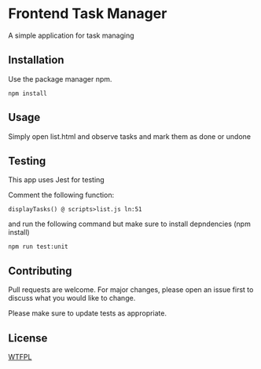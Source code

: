 # Frontend Task Manager

A simple application for task managing

## Installation

Use the package manager npm.

```
npm install
```

## Usage
Simply open list.html and observe tasks and mark them as done or undone

## Testing
This app uses Jest for testing


Comment the following function:
```
displayTasks() @ scripts>list.js ln:51
```
and run the following command but make sure to install depndencies (npm install)
```
npm run test:unit
```



## Contributing
Pull requests are welcome. For major changes, please open an issue first to discuss what you would like to change.

Please make sure to update tests as appropriate.

## License
[WTFPL](https://choosealicense.com/licenses/wtfpl/)